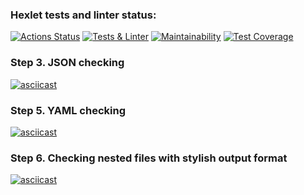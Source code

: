 ### Hexlet tests and linter status:
[![Actions Status](https://github.com/newTimesNewRoman/frontend-project-46/workflows/hexlet-check/badge.svg)](https://github.com/newTimesNewRoman/frontend-project-46/actions)
[![Tests & Linter](https://github.com/newTimesNewRoman/frontend-project-46/actions/workflows/self-check.yml/badge.svg)](https://github.com/newTimesNewRoman/frontend-project-46/actions/workflows/self-check.yml)
[![Maintainability](https://api.codeclimate.com/v1/badges/b89907afb1e51757a0d1/maintainability)](https://codeclimate.com/github/newTimesNewRoman/frontend-project-46/maintainability)
[![Test Coverage](https://api.codeclimate.com/v1/badges/b89907afb1e51757a0d1/test_coverage)](https://codeclimate.com/github/newTimesNewRoman/frontend-project-46/test_coverage)

### Step 3. JSON checking
[![asciicast](https://asciinema.org/a/vAOsmQCTr897a9qcLiccoZiAZ.svg)](https://asciinema.org/a/vAOsmQCTr897a9qcLiccoZiAZ)

### Step 5. YAML checking
[![asciicast](https://asciinema.org/a/RNDtU0kwhvhryTYmokBoWRzfD.svg)](https://asciinema.org/a/RNDtU0kwhvhryTYmokBoWRzfD)

### Step 6. Checking nested files with stylish output format
[![asciicast](https://asciinema.org/a/weaJzpQ1LrpvTbCVjRFX2d9R1.svg)](https://asciinema.org/a/weaJzpQ1LrpvTbCVjRFX2d9R1)